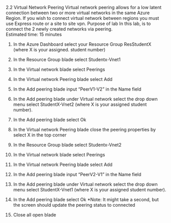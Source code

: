 2.2	Virtual Network Peering
Virtual network peering allows for a low latent connection between two or more virtual networks in the same Azure Region. If you wish to connect virtual network between regions you must use Express route or a site to site vpn.
Purpose of lab
In this lab, is to connect the 2 newly created networks via peering.  
Estimated time: 15 minutes 
1.	 In the Azure Dashboard select your Resource Group ResStudentX (where X is your assigned. student number)
2.	In the Resource Group blade select Studentx-Vnet1 
3.	In the Virtual network blade select Peerings
4.	In the Virtual network Peering blade select Add
5.	In the Add peering blade input “PeerV1-V2” in the Name field
6.	In the Add peering blade under Virtual network select the drop down menu select StudentX-Vnet2 (where X is your assigned student number).
7.	In the Add peering blade select Ok
8.	In the Virtual network Peering blade close the peering properties by select X in the top corner
9.	In the Resource Group blade select Studentx-Vnet2
10.	In the Virtual network blade select Peerings
11.	In the Virtual network Peering blade select Add
12.	In the Add peering blade input “PeerV2-V1” in the Name field
13.	In the Add peering blade under Virtual network select the drop down menu select StudentX-Vnet1 (where X is your assigned student number).
14.	In the Add peering blade select Ok
*Note: It might take a second, but the screen should update the peering status to connected

 

15.	Close all open blade
